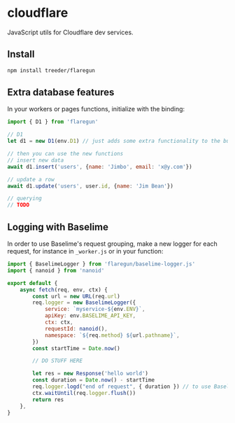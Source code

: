 # cloudflare

JavaScript utils for Cloudflare dev services. 

## Install

```sh
npm install treeder/flaregun
```

## Extra database features

In your workers or pages functions, initialize with the binding:

```js
import { D1 } from 'flaregun'

// D1
let d1 = new D1(env.D1) // just adds some extra functionality to the built in d1 interface, you can still use it just as you normally would too.

// then you can use the new functions
// insert new data
await d1.insert('users', {name: 'Jimbo', email: 'x@y.com'})

// update a row
await d1.update('users', user.id, {name: 'Jim Bean'})

// querying
// TODO
```

## Logging with Baselime

In order to use Baselime's request grouping, make a new logger for each request, for instance in `_worker.js` or in your function:

```js
import { BaselimeLogger } from 'flaregun/baselime-logger.js'
import { nanoid } from 'nanoid'

export default {
    async fetch(req, env, ctx) {
        const url = new URL(req.url)
        req.logger = new BaselimeLogger({
            service: `myservice-${env.ENV}`,
            apiKey: env.BASELIME_API_KEY,
            ctx: ctx,
            requestId: nanoid(),
            namespace: `${req.method} ${url.pathname}`,
        })
        const startTime = Date.now()

        // DO STUFF HERE

        let res = new Response('hello world')
        const duration = Date.now() - startTime
        req.logger.logd("end of request", { duration }) // to use Baselime's duration feature
        ctx.waitUntil(req.logger.flush())
        return res
    },
}
```
